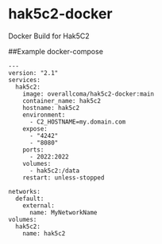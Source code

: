 # hak5c2-docker
Docker Build for Hak5C2

##Example docker-compose

```docker-compose
---
version: "2.1"
services:
  hak5c2:
    image: overallcoma/hak5c2-docker:main
    container_name: hak5c2
    hostname: hak5c2
    environment:
      - C2_HOSTNAME=my.domain.com
    expose:
      - "4242"
      - "8080"
    ports:
      - 2022:2022
    volumes:
      - hak5c2:/data
    restart: unless-stopped

networks:
  default:
    external:
      name: MyNetworkName
volumes:
  hak5c2:
    name: hak5c2
```
